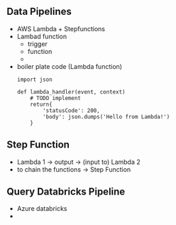 ## Data Pipelines
- AWS Lambda + Stepfunctions
- Lambad function 
    - trigger
    - function
    - 
- boiler plate code  (Lambda function)
    ```
    import json

    def lambda_handler(event, context)
        # TODO implement
        return{
            'statusCode': 200,
            'body': json.dumps('Hello from Lambda!')
        }
    ```
## Step Function
- Lambda 1 -> output -> (input to) Lambda 2
- to chain the functions -> Step Function

## Query Databricks Pipeline
- Azure databricks
- 